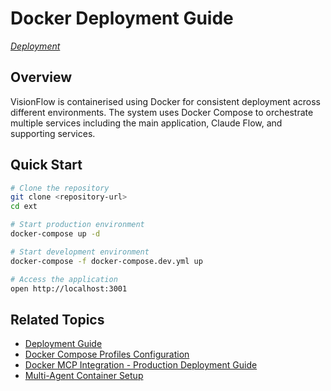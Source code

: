 # Docker Deployment Guide

*[Deployment](../index.md)*

## Overview

VisionFlow is containerised using Docker for consistent deployment across different environments. The system uses Docker Compose to orchestrate multiple services including the main application, Claude Flow, and supporting services.

## Quick Start

```bash
# Clone the repository
git clone <repository-url>
cd ext

# Start production environment
docker-compose up -d

# Start development environment
docker-compose -f docker-compose.dev.yml up

# Access the application
open http://localhost:3001
```

## Related Topics

- [Deployment Guide](../deployment/index.md)
- [Docker Compose Profiles Configuration](../deployment/docker-profiles.md)
- [Docker MCP Integration - Production Deployment Guide](../deployment/docker-mcp-integration.md)
- [Multi-Agent Container Setup](../deployment/multi-agent-setup.md)
